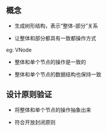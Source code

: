 ## 概念

- 生成树形结构，表示“整体-部分”关系

- 让整体和部分都具有一致都操作方式

eg: VNode

- 整体和单个节点的操作是一致的

- 整体和单个节点的数据结构也保持一致

## 设计原则验证

- 将整体和单个节点的操作抽象出来

- 符合开放封闭原则

